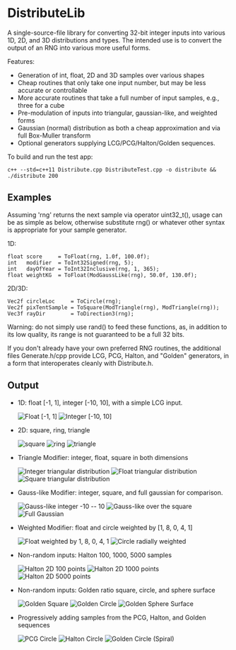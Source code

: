 DistributeLib
=============

A single-source-file library for converting 32-bit integer inputs into various 1D, 2D, and 
3D distributions and types. The intended use is to convert the output of an RNG into 
various more useful forms.

Features:

* Generation of int, float, 2D and 3D samples over various shapes
* Cheap routines that only take one input number, but may be less accurate or controllable
* More accurate routines that take a full number of input samples, e.g., three for a cube
* Pre-modulation of inputs into triangular, gaussian-like, and weighted forms
* Gaussian (normal) distribution as both a cheap approximation and via full Box-Muller 
  transform
* Optional generators supplying LCG/PCG/Halton/Golden sequences.

To build and run the test app:

    c++ --std=c++11 Distribute.cpp DistributeTest.cpp -o distribute && ./distribute 200



Examples
--------

Assuming 'rng' returns the next sample via operator uint32_t(), usage can be as simple as 
below, otherwise substitute rng() or whatever other syntax is appropriate for your sample 
generator.

1D:

	float score     = ToFloat(rng, 1.0f, 100.0f);
	int   modifier  = ToInt32Signed(rng, 5);
	int   dayOfYear = ToInt32Inclusive(rng, 1, 365);
	float weightKG  = ToFloat(ModGaussLike(rng), 50.0f, 130.0f);

2D/3D:

	Vec2f circleLoc     = ToCircle(rng);
	Vec2f pixTentSample = ToSquare(ModTriangle(rng), ModTriangle(rng));
	Vec3f rayDir        = ToDirection3(rng);


Warning: do not simply use rand() to feed these functions, as, in addition to its low 
quality, its range is not guaranteed to be a full 32 bits.

If you don't already have your own preferred RNG routines, the additional files
Generate.h/cpp provide LCG, PCG, Halton, and "Golden" generators, in a form that 
interoperates cleanly with Distribute.h.


Output
------

* 1D: float [-1, 1], integer [-10, 10], with a simple LCG input.

	![](images/float.png "Float [-1, 1]")
	![](images/int.png "Integer [-10, 10]")

* 2D: square, ring, triangle

	![](images/square.png "square")
	![](images/ring.png "ring")
	![](images/triangle.png "triangle")


* Triangle Modifier: integer, float, square in both dimensions

	![](images/int-triangle.png "Integer triangular distribution")
	![](images/float-triangle.png "Float triangular distribution")
	![](images/square-triangle.png "Square triangular distribution")

* Gauss-like Modifier: integer, square, and full gaussian for comparison.

	![](images/int-gauss-like.png "Gauss-like integer -10 -- 10")
	![](images/square-gauss-like.png "Gauss-like over the square")
	![](images/gaussian.png "Full Gaussian")

* Weighted Modifier: float and circle weighted by [1, 8, 0, 4, 1]

	![](images/float-weighted.png "Float weighted by 1, 8, 0, 4, 1")
	![](images/circle-radially-weighted.png "Circle radially weighted")

* Non-random inputs: Halton 100, 1000, 5000 samples

	![](images/halton-100.png "Halton 2D 100 points")
	![](images/halton-1000.png "Halton 2D 1000 points")
	![](images/halton-5000.png "Halton 2D 5000 points")

* Non-random inputs: Golden ratio square, circle, and sphere surface

	![](images/square-golden.png "Golden Square")
	![](images/circle-golden.png "Golden Circle")
	![](images/sphere-surface-golden.png "Golden Sphere Surface")

* Progressively adding samples from the PCG, Halton, and Golden sequences

	![](images/circle-pcg-anim.gif "PCG Circle")
	![](images/circle-halton-anim.gif "Halton Circle")
	![](images/circle-golden-anim.gif "Golden Circle (Spiral)")
